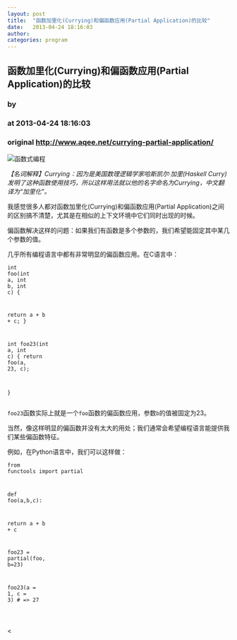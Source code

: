 ```yaml
---
layout: post
title:  "函数加里化(Currying)和偏函数应用(Partial Application)的比较"
date:   2013-04-24 18:16:03
author: 
categories: program
---
```


## 函数加里化(Currying)和偏函数应用(Partial Application)的比较
### by 
### at 2013-04-24 18:16:03
### original <http://www.aqee.net/currying-partial-application/>

<img src="http://ittopic.gotoip1.com/qee/wordpress/wp-content/uploads/2013/04/f001-620x350.jpg" alt="函数式编程"><br><p><em>【名词解释】Currying：因为是美国数理逻辑学家哈斯凯尔·加里(Haskell Curry)发明了这种函数使用技巧，所以这样用法就以他的名字命名为Currying，中文翻译为“加里化”。</em></p><p>我感觉很多人都对函数加里化(Currying)和偏函数应用(Partial Application)之间的区别搞不清楚，尤其是在相似的上下文环境中它们同时出现的时候。</p><p>偏函数解决这样的问题：如果我们有函数是多个参数的，我们希望能固定其中某几个参数的值。</p><p>几乎所有编程语言中都有非常明显的偏函数应用。在C语言中：</p><div><pre><code><span>int</span> <span>foo</span><span>(</span><span>int</span> <span>a</span><span>,</span> <span>int</span> <span>b</span><span>,</span> <span>int</span> <span>c</span><span>)</span> <span>{</span>

  <span>return</span> <span>a</span> <span>+</span> <span>b</span> <span>+</span> <span>c</span><span>;</span>
<span>}</span>

<span>int</span> <span>foo23</span><span>(</span><span>int</span> <span>a</span><span>,</span> <span>int</span> <span>c</span><span>)</span> <span>{</span>
  <span>return</span> <span>foo</span><span>(</span><span>a</span><span>,</span> <span>23</span><span>,</span> <span>c</span><span>);</span>

<span>}</span>
</code></pre></div><p><code>foo23</code>函数实际上就是一个<code>foo</code>函数的偏函数应用，参数<code>b</code>的值被固定为23。</p><p>当然，像这样明显的偏函数并没有太大的用处；我们通常会希望编程语言能提供我们某些偏函数特征。</p><p>例如，在Python语言中，我们可以这样做：</p><div><pre><code><span>from</span> <span>functools</span> <span>import</span> <span>partial</span>

<span>def</span> <span>foo</span><span>(</span><span>a</span><span>,</span><span>b</span><span>,</span><span>c</span><span>):</span>

  <span>return</span> <span>a</span> <span>+</span> <span>b</span> <span>+</span> <span>c</span>

<span>foo23</span> <span>=</span> <span>partial</span><span>(</span><span>foo</span><span>,</span> <span>b</span><span>=</span><span>23</span><span>)</span>

<span>foo23</span><span>(</span><span>a</span> <span>=</span> <span>1</span><span>,</span> <span>c</span> <span>=</span> <span>3</span><span>)</span>  <span># =&gt; 27</span>

</code></pre>&lt;</div>